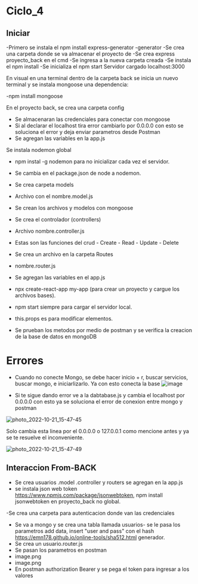 # Ciclo_4

## Iniciar 
-Primero se instala el npm install express-generator -generator
-Se crea una carpeta donde se va almacenar el proyecto de
-Se crea express proyecto_back en el cmd 
-Se ingresa a la nueva carpeta creada
-Se instala el npm install
-Se inicializa el npm start
Servidor cargado localhost:3000

En visual en una terminal dentro de la carpeta back se inicia un nuevo terminal y se instala mongoose una dependencia:

-npm install mongoose

En el proyecto back, se crea una carpeta config

- Se almacenaran las credenciales para conectar con mongoose
- Si al declarar el localhost tira error cambiarlo por 0.0.0.0 con esto se soluciona el error y deja enviar parametros desde Postman
- Se agregan las variables en la app.js

Se instala nodemon global

- npm instal -g nodemon para no inicializar cada vez el servidor.
- Se cambia en el package.json de node a nodemon.

- Se crea carpeta models
- Archivo con el nombre.model.js
- Se crean los archivos y modelos con mongoose
  
- Se crea el controlador (controllers)
- Archivo nombre.controller.js
- Estas son las funciones del crud - Create - Read - Update - Delete
  
- Se crea un archivo en la carpeta Routes
- nombre.router.js
- Se agregan las variables en el app.js

- npx create-react-app my-app (para crear un proyecto y cargue los archivos bases).
- npm start siempre para cargar el servidor local.
- this.props es para modificar elementos.

- Se prueban los metodos por medio de postman y se verifica la creacion de la base de datos en mongoDB

# Errores
- Cuando no conecte Mongo, se debe hacer inicio + r, buscar servicios, buscar mongo, e iniciarlizarlo. Ya con esto conecta la base
![image](https://user-images.githubusercontent.com/29380120/197049185-da7afbaf-8153-48e8-9ab3-c990892f0d43.png)

- Si te sigue dando error ve a la dabtabase.js y cambia el localhost por 0.0.0.0 con esto ya se soluciona el error de conexion entre mongo y postman

![photo_2022-10-21_15-47-45](https://user-images.githubusercontent.com/29380120/197287026-1c266641-084d-4a4c-99df-b0afc4302e91.jpg)

Solo cambia esta linea por el 0.0.0.0 o 127.0.0.1 como mencione antes y ya se te resuelve el inconveniente.

![photo_2022-10-21_15-47-49](https://user-images.githubusercontent.com/29380120/197287050-697a21b2-4cba-4678-9732-f01e2e64e07b.jpg)


## Interaccion From-BACK

- Se crea usuarios .model .controller y routers se agregan en la app.js
- se instala json web token https://www.npmjs.com/package/jsonwebtoken, npm install jsonwebtoken en proyecto_back no global.

-Se crea una carpeta para autenticacion donde van las credenciales
- Se va a mongo y se crea una tabla llamada usuarios- se le pasa los parametros add data, insert "user and pass" con el hash https://emn178.github.io/online-tools/sha512.html generador.
- Se crea un usuario.router.js
- Se pasan los parametros en postman
- image.png
- image.png
- En postman authorization Bearer y se pega el token para ingresar a los valores